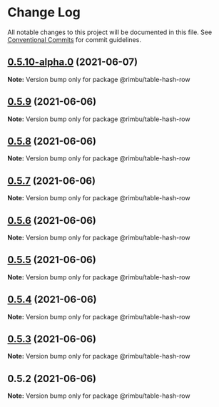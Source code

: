 # Change Log

All notable changes to this project will be documented in this file.
See [Conventional Commits](https://conventionalcommits.org) for commit guidelines.

## [0.5.10-alpha.0](https://github.com/rimbu-org/rimbu/compare/@rimbu/table-hash-row@0.5.9...@rimbu/table-hash-row@0.5.10-alpha.0) (2021-06-07)

**Note:** Version bump only for package @rimbu/table-hash-row





## [0.5.9](https://github.com/rimbu-org/rimbu/compare/@rimbu/table-hash-row@0.5.8...@rimbu/table-hash-row@0.5.9) (2021-06-06)

**Note:** Version bump only for package @rimbu/table-hash-row





## [0.5.8](https://github.com/rimbu-org/rimbu/compare/@rimbu/table-hash-row@0.5.7...@rimbu/table-hash-row@0.5.8) (2021-06-06)

**Note:** Version bump only for package @rimbu/table-hash-row





## [0.5.7](https://github.com/rimbu-org/rimbu/compare/@rimbu/table-hash-row@0.5.6...@rimbu/table-hash-row@0.5.7) (2021-06-06)

**Note:** Version bump only for package @rimbu/table-hash-row





## [0.5.6](https://github.com/rimbu-org/rimbu/compare/@rimbu/table-hash-row@0.5.5...@rimbu/table-hash-row@0.5.6) (2021-06-06)

**Note:** Version bump only for package @rimbu/table-hash-row





## [0.5.5](https://github.com/rimbu-org/rimbu/compare/@rimbu/table-hash-row@0.5.4...@rimbu/table-hash-row@0.5.5) (2021-06-06)

**Note:** Version bump only for package @rimbu/table-hash-row





## [0.5.4](https://github.com/rimbu-org/rimbu/compare/@rimbu/table-hash-row@0.5.3...@rimbu/table-hash-row@0.5.4) (2021-06-06)

**Note:** Version bump only for package @rimbu/table-hash-row





## [0.5.3](https://github.com/rimbu-org/rimbu/compare/@rimbu/table-hash-row@0.5.2...@rimbu/table-hash-row@0.5.3) (2021-06-06)

**Note:** Version bump only for package @rimbu/table-hash-row





## 0.5.2 (2021-06-06)

**Note:** Version bump only for package @rimbu/table-hash-row
